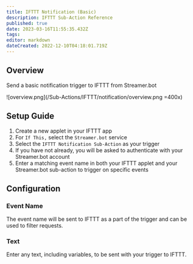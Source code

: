 ```yaml
---
title: IFTTT Notification (Basic)
description: IFTTT Sub-Action Reference
published: true
date: 2023-03-16T11:55:35.432Z
tags:
editor: markdown
dateCreated: 2022-12-10T04:18:01.719Z
---
```


## Overview
Send a basic notification trigger to IFTTT from Streamer.bot

![overview.png](/Sub-Actions/IFTTT/notification/overview.png =400x)

## Setup Guide
1. Create a new applet in your IFTTT app
2. For `If This,` select the `Streamer.bot` service
3. Select the `IFTTT Notification Sub-Action` as your trigger
4. If you have not already, you will be asked to authenticate with your Streamer.bot account
5. Enter a matching event name in both your IFTTT applet and your Streamer.bot sub-action to trigger on specific events

## Configuration
### Event Name
The event name will be sent to IFTTT as a part of the trigger and can be used to filter requests.

### Text
Enter any text, including variables, to be sent with your trigger to IFTTT.